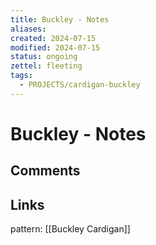 ```yaml
---
title: Buckley - Notes
aliases: 
created: 2024-07-15
modified: 2024-07-15
status: ongoing
zettel: fleeting
tags:
  - PROJECTS/cardigan-buckley
---
```

# Buckley - Notes
## Comments


## Links
pattern: [[Buckley Cardigan]]
